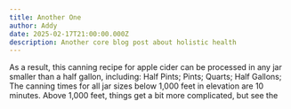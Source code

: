 ```yaml
---
title: Another One
author: Addy
date: 2025-02-17T21:00:00.000Z
description: Another core blog post about holistic health
---
```


As a result, this canning recipe for apple cider can be processed in any jar smaller than a half gallon, including: Half Pints; Pints; Quarts; Half Gallons; The canning times for all jar sizes below 1,000 feet in elevation are 10 minutes. Above 1,000 feet, things get a bit more complicated, but see the
